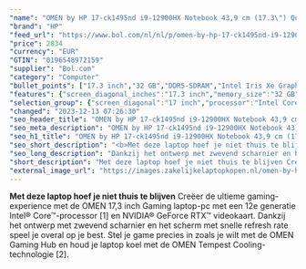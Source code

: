```yaml
---
"name": "OMEN by HP 17-ck1495nd i9-12900HX Notebook 43,9 cm (17.3\") Quad HD Intel® Core™ i9 32 GB DDR5-SDRAM 2000 GB SSD NVIDIA GeForce RTX 3080 Ti Wi-Fi 6E (802.11ax) Windows 11 Home Zwart"
"brand": "HP"
"feed_url": "https://www.bol.com/nl/nl/p/omen-by-hp-17-ck1495nd-i9-12900hx-notebook-43-9-cm-quad-hd-intel-core-i9-32-gb-ddr5-sdram-2000-gb-ssd-nvidia-geforce-rtx-3080-ti-wi-fi-6e-windows-11-home-zwart/9300000107090187"
"price": 2834
"currency": "EUR"
"GTIN": "0196548972159"
"supplier": "Bol.com"
"category": "Computer"
"bullet_points": ["17.3 inch","32 GB","DDR5-SDRAM","Intel Iris Xe Graphics","Windows"]
"features": {"screen_diagonal_inches":"17.3 inch","memory_size":"32 GB","memory_type":"DDR5-SDRAM","graphics_card":"Intel Iris Xe Graphics","operating_system":"Windows"}
"selection_group": {"screen_diagonal":"17 inch","processor":"Intel Core i9","changed_price_past_3_days":false,"product_family":"HP 17"}
"changed": "2023-12-13 07:26:30"
"seo_header_title": "OMEN by HP 17-ck1495nd i9-12900HX Notebook 43,9 cm (17.3\") Quad HD Intel® Core™ i9 32 GB DDR5-SDRAM 2000 GB SSD NVIDIA GeForce RTX 3080 Ti Wi-Fi 6E (802.11ax) Windows 11 Home Zwart"
"seo_meta_description": "OMEN by HP 17-ck1495nd i9-12900HX Notebook 43,9 cm (17.3\") Quad HD Intel® Core™ i9 32 GB DDR5-SDRAM 2000 GB SSD NVIDIA GeForce RTX 3080 Ti Wi-Fi 6E (802.11ax) Windows 11 Home Zwart"
"seo_h1_title": "OMEN by HP 17-ck1495nd i9-12900HX Notebook 43,9 cm (17.3\") Quad HD Intel® Core™ i9 32 GB DDR5-SDRAM 2000 GB SSD NVIDIA GeForce RTX 3080 Ti Wi-Fi 6E (802.11ax) Windows 11 Home Zwart"
"seo_short_description": "<b>Met deze laptop hoef je niet thuis te blijven</b> Creëer de ultieme gaming-experience met de OMEN 17,3 inch Gaming laptop-pc met een 12e generatie Intel® Core™-processor [1] en NVIDIA® GeForce RTX™ videokaart."
"seo_long_description": "Dankzij het ontwerp met zwevend scharnier en het scherm met snelle refresh rate speel je overal op je best. Stel je game precies in zoals je wilt met de OMEN Gaming Hub en houd je laptop koel met de OMEN Tempest Cooling-technologie [2]."
"short_description": "Met deze laptop hoef je niet thuis te blijven Creëer de ultieme gaming-experience met de OMEN 17,3 inch Gaming laptop-pc met een 12e generatie Intel® Core™-processor [1] en NVIDIA® GeForce RTX™ videokaart. Dankzij het ontwerp met zwevend scharnier en het scherm met snelle refresh rate speel je overal op je best. Stel je game precies in zoals je wilt met de OMEN Gaming Hub en houd je laptop koel met de OMEN Tempest Cooling-technologie [2]."
"external_image_url": "https://images.zakelijkelaptopkopen.nl/omen-by-hp-17-ck1495nd-i9-12900hx-notebook-43-9-cm-quad-hd-intel-core-i9-32-gb-ddr5-sdram-2000-gb-ssd-nvidia-geforce-rtx-3080-ti-wi-fi-6e-windows-11-home-zwart.webp"
---
```


<b>Met deze laptop hoef je niet thuis te blijven</b> Creëer de ultieme gaming-experience met de OMEN 17,3 inch Gaming laptop-pc met een 12e generatie Intel® Core™-processor [1] en NVIDIA® GeForce RTX™ videokaart. Dankzij het ontwerp met zwevend scharnier en het scherm met snelle refresh rate speel je overal op je best. Stel je game precies in zoals je wilt met de OMEN Gaming Hub en houd je laptop koel met de OMEN Tempest Cooling-technologie [2].